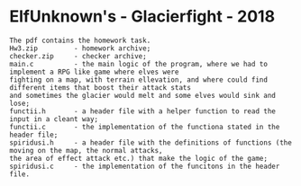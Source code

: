 # ElfUnknown's - Glacierfight - 2018
	The pdf contains the homework task.
	Hw3.zip			- homework archive;
	checker.zip		- checker archive;
	main.c			- the main logic of the program, where we had to implement a RPG like game where elves were
	fighting on a map, with terrain ellevation, and where could find different items that boost their attack stats
	and sometimes the glacier would melt and some elves would sink and lose;
	functii.h		- a header file with a helper function to read the input in a cleant way;
	functii.c		- the implementation of the functiona stated in the header file;
	spiridusi.h		- a header file with the definitions of functions (the moving on the map, the normal attacks,
	the area of effect attack etc.) that make the logic of the game;
	spiridusi.c		- the implementation of the funcitons in the header file.